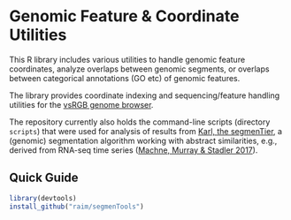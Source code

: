 # Genomic Feature & Coordinate Utilities 

This R library includes various utilities to handle genomic feature
coordinates, analyze overlaps between genomic segments, or overlaps
between categorical annotations (GO etc) of genomic features.

The library provides coordinate indexing and sequencing/feature
handling utilities for the
[vsRGB genome browser](https://gitlab.com/raim/genomeBrowser).

The repository currently also holds the command-line scripts
(directory `scripts`) that were used for analysis of results from
[Karl, the segmenTier](https://github.com/raim/segmenTier), a
(genomic) segmentation algorithm working with abstract similarities,
e.g., derived from RNA-seq time series
([Machne, Murray & Stadler 2017](www.nature.com/articless41598-017-12401-8)).


## Quick Guide

```R
library(devtools)
install_github("raim/segmenTools")
```
